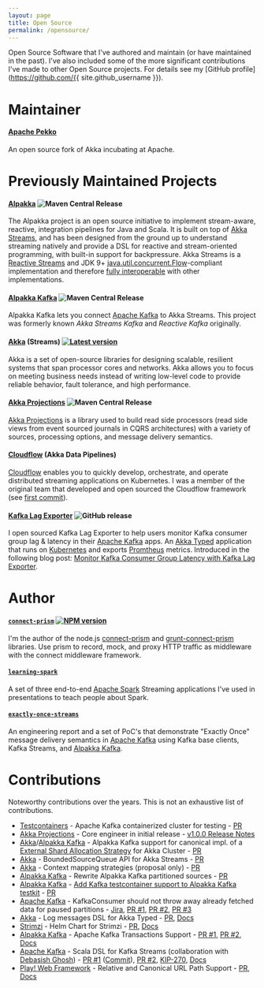 ```yaml
---
layout: page
title: Open Source
permalink: /opensource/
---
```


Open Source Software that I've authored and maintain (or have maintained in the past). I've also included some of the more significant contributions I've made to other Open Source projects. For details see my [GitHub profile](https://github.com/{{ site.github_username }}).

# Maintainer

#### [Apache Pekko](https://pekko.apache.org/) 

An open source fork of Akka incubating at Apache.

# Previously Maintained Projects

#### [Alpakka](https://github.com/akka/alpakka/) ![Maven Central Release](https://maven-badges.herokuapp.com/maven-central/com.lightbend.akka/akka-stream-alpakka-file_2.12/badge.svg)

The Alpakka project is an open source initiative to implement stream-aware, reactive, integration pipelines for Java and Scala. It is built on top of [Akka Streams](https://doc.akka.io/docs/akka/current/stream/index.html), and has been designed from the ground up to understand streaming natively and provide a DSL for reactive and stream-oriented programming, with built-in support for backpressure. Akka Streams is a [Reactive Streams](http://www.reactive-streams.org/) and JDK 9+ [java.util.concurrent.Flow](https://docs.oracle.com/javase/10/docs/api/java/util/concurrent/Flow.html)-compliant implementation and therefore [fully interoperable](https://doc.akka.io/docs/akka/current/general/stream/stream-design.html#interoperation-with-other-reactive-streams-implementations) with other implementations.

#### [Alpakka Kafka](https://github.com/akka/alpakka-kafka/) ![Maven Central Release](https://maven-badges.herokuapp.com/maven-central/com.typesafe.akka/akka-stream-kafka_2.12/badge.svg)

Alpakka Kafka lets you connect [Apache Kafka](https://kafka.apache.org/) to Akka Streams. This project was formerly known *Akka Streams Kafka* and *Reactive Kafka* originally.

#### [Akka](https://github.com/akka/akka/) (Streams) [![Latest version](https://index.scala-lang.org/akka/akka/akka-actor/latest.svg)](https://index.scala-lang.org/akka/akka/akka-actor)

Akka is a set of open-source libraries for designing scalable, resilient systems that span processor cores and networks. Akka allows you to focus on meeting business needs instead of writing low-level code to provide reliable behavior, fault tolerance, and high performance.

#### [Akka Projections](https://github.com/akka/akka-projection) ![Maven Central Release](https://maven-badges.herokuapp.com/maven-central/com.lightbend.akka/akka-projection-core_2.13/badge.svg)

[Akka Projections](https://doc.akka.io/docs/akka-projection/current/index.html) is a library used to build read side processors (read side views from event sourced journals in CQRS architectures) with a variety of sources, processing options, and message delivery semantics. 

#### [Cloudflow](https://github.com/lightbend/cloudflow) (Akka Data Pipelines)

[Cloudflow](https://cloudflow.io/) enables you to quickly develop, orchestrate, and operate distributed streaming applications on Kubernetes. I was a member of the original team that developed and open sourced the Cloudflow framework (see [first commit](https://github.com/lightbend/cloudflow/commit/6c8b9da3ad8ce160b25dac968ac020a2a4e26cc2)).

#### [Kafka Lag Exporter](https://github.com/lightbend/kafka-lag-exporter) ![GitHub release](https://img.shields.io/github/release-pre/lightbend/kafka-lag-exporter.svg)

I open sourced Kafka Lag Exporter to help users monitor Kafka consumer group lag & latency in their [Apache Kafka](https://kafka.apache.org/) apps. An [Akka Typed](https://doc.akka.io/docs/akka/current/typed/index.html) application that runs on [Kubernetes](https://kubernetes.io/) and exports [Promtheus](https://prometheus.io/) metrics. Introduced in the following blog post: [Monitor Kafka Consumer Group Latency with Kafka Lag Exporter](https://www.lightbend.com/blog/monitor-kafka-consumer-group-latency-with-kafka-lag-exporter).

# Author

#### [`connect-prism`](https://github.com/seglo/connect-prism) [![NPM version](https://badge.fury.io/js/connect-prism.svg)](http://badge.fury.io/js/connect-prism)

I'm the author of the node.js [connect-prism](https://github.com/seglo/connect-prism) and [grunt-connect-prism](https://github.com/seglo/grunt-connect-prism) libraries.  Use prism to record, mock, and proxy HTTP traffic as middleware with the connect middleware framework.

#### [`learning-spark`](https://github.com/seglo/learning-spark)

A set of three end-to-end [Apache Spark](https://spark.apache.org/) Streaming applications I've used in presentations to teach people about Spark.

#### [`exactly-once-streams`](https://github.com/seglo/exactly-once-streams)

An engineering report and a set of PoC's that demonstrate "Exactly Once" message delivery semantics in [Apache Kafka](https://kafka.apache.org/) using Kafka base clients, Kafka Streams, and [Alpakka Kafka](https://doc.akka.io/docs/alpakka-kafka/current/home.html).

# Contributions

Noteworthy contributions over the years. This is not an exhaustive list of contributions.

* [Testcontainers](https://www.testcontainers.org) - Apache Kafka containerized cluster for testing - [PR](https://github.com/testcontainers/testcontainers-java/pull/1984)
* [Akka Projections](https://github.com/akka/akka-projection) - Core engineer in initial release - [v1.0.0 Release Notes](https://github.com/akka/akka-projection/releases/tag/v1.0.0)
* [Akka](https://github.com/akka/akka/)/[Alpakka Kafka](https://github.com/akka/alpakka-kafka/) - Alpakka Kafka support for canonical impl. of a [External Shard Allocation Strategy](https://doc.akka.io/docs/akka/current/typed/cluster-sharding.html#external-shard-allocation) for Akka Cluster - [PR](https://github.com/akka/alpakka-kafka/pull/1067)
* [Akka](https://github.com/akka/akka/) - BoundedSourceQueue API for Akka Streams - [PR](https://github.com/akka/akka/pull/29770)
* [Akka](https://github.com/akka/akka/) - Context mapping strategies (proposal only) - [PR](https://github.com/akka/akka/pull/28712)
* [Alpakka Kafka](https://github.com/akka/alpakka-kafka/) - Rewrite Alpakka Kafka partitioned sources - [PR](https://github.com/akka/alpakka-kafka/pull/930)
* [Alpakka Kafka](https://github.com/akka/alpakka-kafka/) - [Add Kafka testcontainer support to Alpakka Kafka testkit](https://doc.akka.io/docs/alpakka-kafka/current/testing-testcontainers.html) - [PR](https://github.com/akka/alpakka-kafka/pull/939)
* [Apache Kafka](https://kafka.apache.org/) - KafkaConsumer should not throw away already fetched data for paused partitions - [Jira](https://issues.apache.org/jira/browse/KAFKA-7548), [PR #1](https://github.com/apache/kafka/pull/6988), [PR #2](https://github.com/apache/kafka/pull/7221), [PR #3](https://github.com/apache/kafka/pull/7228)
* [Akka](https://github.com/akka/akka/) - Log messages DSL for Akka Typed - [PR](https://github.com/akka/akka/pull/26238), [Docs](https://doc.akka.io/api/akka/current/akka/actor/typed/scaladsl/Behaviors$.html#logMessages[T](logOptions:akka.actor.typed.LogOptions,behavior:akka.actor.typed.Behavior[T]):akka.actor.typed.Behavior[T])
* [Strimzi](https://strimzi.io/) - Helm Chart for Strimzi - [PR](https://github.com/strimzi/strimzi-kafka-operator/pull/565), [Docs](https://strimzi.io/docs/master/#deploying-cluster-operator-helm-chart-str)
* [Alpakka Kafka](https://github.com/akka/alpakka-kafka/) - Apache Kafka Transactions Support - [PR #1](https://github.com/akka/alpakka-kafka/pull/420), [PR #2](https://github.com/akka/alpakka-kafka/pull/481), [Docs](https://doc.akka.io/docs/akka-stream-kafka/current/transactions.html)
* [Apache Kafka](https://kafka.apache.org/) - Scala DSL for Kafka Streams (collaboration with [Debasish Ghosh](https://twitter.com/debasishg)) - [PR #1](https://github.com/apache/kafka/pull/4756) ([Commit](https://github.com/apache/kafka/commit/345abf7ff440a178c8ebd008c64bb933c8d711ad)), [PR #2](https://github.com/apache/kafka/pull/4949), [KIP-270](https://cwiki.apache.org/confluence/display/KAFKA/KIP-270+-+A+Scala+Wrapper+Library+for+Kafka+Streams), [Docs](https://kafka.apache.org/22/documentation/streams/developer-guide/dsl-api.html#scala-dsl)
* [Play! Web Framework](https://www.playframework.com/) - Relative and Canonical URL Path Support - [PR](https://github.com/playframework/playframework/pull/7839), [Docs](https://www.playframework.com/documentation/2.6.x/ScalaRouting#Relative-routes)
